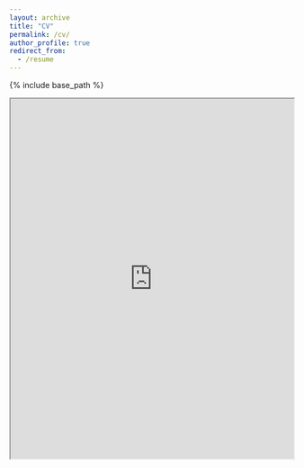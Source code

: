 ```yaml
---
layout: archive
title: "CV"
permalink: /cv/
author_profile: true
redirect_from:
  - /resume
---
```


{% include base_path %}

<iframe src="https://drive.google.com/file/d/1R712P6DyhESO6ilIMfx3ZngzN4sV0Yi9/preview" width="100%" height="640"></iframe>

